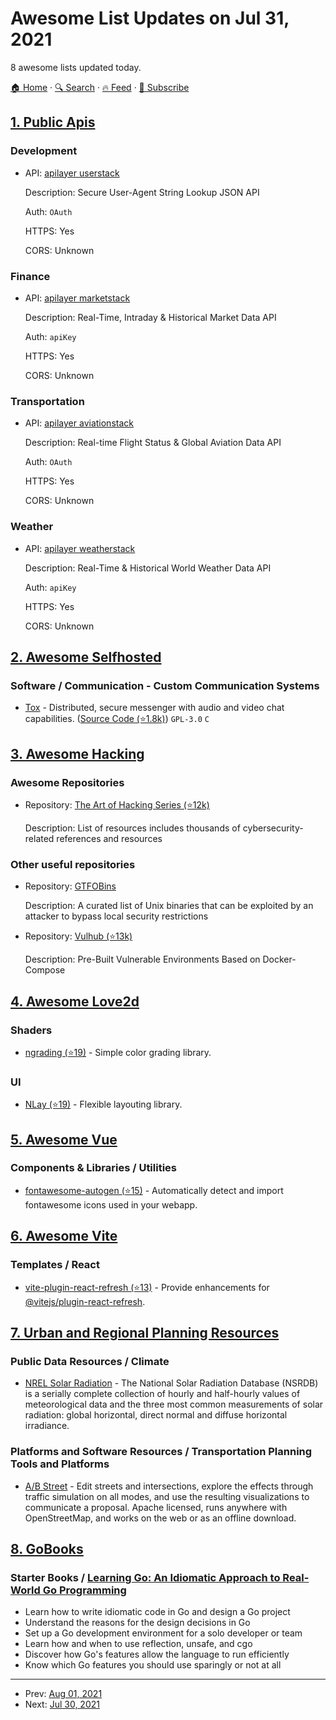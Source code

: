 # Awesome List Updates on Jul 31, 2021

8 awesome lists updated today.

[🏠 Home](/README.md) · [🔍 Search](https://www.trackawesomelist.com/search/) · [🔥 Feed](https://www.trackawesomelist.com/rss.xml) · [📮 Subscribe](https://trackawesomelist.us17.list-manage.com/subscribe?u=d2f0117aa829c83a63ec63c2f&id=36a103854c)



## [1. Public Apis](/content/public-apis/public-apis/README.md)

### Development

- API: [apilayer userstack](https://userstack.com/)

  Description: Secure User-Agent String Lookup JSON API

  Auth: `OAuth`

  HTTPS: Yes

  CORS: Unknown



### Finance

- API: [apilayer marketstack](https://marketstack.com/)

  Description: Real-Time, Intraday & Historical Market Data API

  Auth: `apiKey`

  HTTPS: Yes

  CORS: Unknown



### Transportation

- API: [apilayer aviationstack](https://aviationstack.com/)

  Description: Real-time Flight Status & Global Aviation Data API

  Auth: `OAuth`

  HTTPS: Yes

  CORS: Unknown



### Weather

- API: [apilayer weatherstack](https://weatherstack.com/)

  Description: Real-Time & Historical World Weather Data API

  Auth: `apiKey`

  HTTPS: Yes

  CORS: Unknown



## [2. Awesome Selfhosted](/content/awesome-selfhosted/awesome-selfhosted/README.md)

### Software / Communication - Custom Communication Systems

*   [Tox](https://tox.chat/) - Distributed, secure messenger with audio and video chat capabilities. ([Source Code (⭐1.8k)](https://github.com/TokTok/c-toxcore)) `GPL-3.0` `C`

## [3. Awesome Hacking](/content/Hack-with-Github/Awesome-Hacking/README.md)

### Awesome Repositories

- Repository: [The Art of Hacking Series (⭐12k)](https://github.com/The-Art-of-Hacking/h4cker)

  Description: List of resources  includes thousands of cybersecurity-related references and resources



### Other useful repositories

- Repository: [GTFOBins](https://gtfobins.github.io)

  Description: A curated list of Unix binaries that can be exploited by an attacker to bypass local security restrictions


- Repository: [Vulhub (⭐13k)](https://github.com/vulhub/vulhub)

  Description: Pre-Built Vulnerable Environments Based on Docker-Compose



## [4. Awesome Love2d](/content/love2d-community/awesome-love2d/README.md)

### Shaders

*   [ngrading (⭐19)](https://github.com/MikuAuahDark/NPad93/tree/master/ngrading) - Simple color grading library.

### UI

*   [NLay (⭐19)](https://github.com/MikuAuahDark/NPad93#nlay) - Flexible layouting library.

## [5. Awesome Vue](/content/vuejs/awesome-vue/README.md)

### Components & Libraries / Utilities

*   [fontawesome-autogen (⭐15)](https://github.com/GTANAdam/fontawesome-autogen) - Automatically detect and import fontawesome icons used in your webapp.

## [6. Awesome Vite](/content/vitejs/awesome-vite/README.md)

### Templates / React

*   [vite-plugin-react-refresh (⭐13)](https://github.com/fengxinming/vite-plugins/tree/main/packages/vite-plugin-react-refresh) - Provide enhancements for [@vitejs/plugin-react-refresh](https://www.npmjs.com/package/@vitejs/plugin-react-refresh).

## [7. Urban and Regional Planning Resources](/content/APA-Technology-Division/urban-and-regional-planning-resources/README.md)

### Public Data Resources / Climate

*   [NREL Solar Radiation](https://nsrdb.nrel.gov/) - The National Solar Radiation Database (NSRDB) is a serially complete collection of hourly and half-hourly values of meteorological data and the three most common measurements of solar radiation: global horizontal, direct normal and diffuse horizontal irradiance.

### Platforms and Software Resources / Transportation Planning Tools and Platforms

*   [A/B Street](https://www.abstreet.org) - Edit streets and intersections, explore the effects through traffic simulation on all modes, and use the resulting visualizations to communicate a proposal. Apache licensed, runs anywhere with OpenStreetMap, and works on the web or as an offline download.

## [8. GoBooks](/content/dariubs/GoBooks/README.md)

### **Starter Books** / [Learning Go: An Idiomatic Approach to Real-World Go Programming](https://www.oreilly.com/library/view/learning-go/9781492077206/)

*   Learn how to write idiomatic code in Go and design a Go project
*   Understand the reasons for the design decisions in Go
*   Set up a Go development environment for a solo developer or team
*   Learn how and when to use reflection, unsafe, and cgo
*   Discover how Go's features allow the language to run efficiently
*   Know which Go features you should use sparingly or not at all

---

- Prev: [Aug 01, 2021](/content/2021/08/01/README.md)
- Next: [Jul 30, 2021](/content/2021/07/30/README.md)